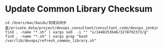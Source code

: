 Update Common Library Checksum 
==============================
```
cd /Users/mac/baidu/百度云同步盘/private_data/project/devops_consultant/consultant_code/devops_jenkins
find . -name "*.sh" | xargs sed  -i "" "s/1448253646/3278792373/g"
find . -name "*.sh" | xargs grep "bash /var/lib/devops/refresh_common_library.sh"
```
